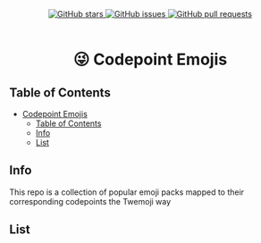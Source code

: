 <div align="center">
    <a href="https://github.com/nexpid/codepoint-emojis/stargazers">
        <img alt="GitHub stars" src="https://img.shields.io/github/stars/nexpid/codepoint-emojis?style=for-the-badge&color=b4befe&labelColor=1e1e2e&logo=starship&logoColor=fff">
    </a>
    <a href="https://github.com/nexpid/codepoint-emojis/issues">
        <img alt="GitHub issues" src="https://img.shields.io/github/issues/nexpid/codepoint-emojis?style=for-the-badge&color=74c7ec&labelColor=1e1e2e&logo=gitbook&logoColor=fff">
    </a>
    <a href="https://github.com/nexpid/codepoint-emojis/pulls">
        <img alt="GitHub pull requests" src="https://img.shields.io/github/issues-pr/nexpid/codepoint-emojis?style=for-the-badge&color=a6e3a1&labelColor=1e1e2e&logo=saucelabs&logoColor=fff">
    </a>
</div>
<br/>
<div align="center">
    <h1>😜 Codepoint Emojis</h1>
</div>

## Table of Contents

- [Codepoint Emojis](#-codepoint-emojis)
  - [Table of Contents](#table-of-contents)
  - [Info](#info)
  - [List](#list)

## Info

This repo is a collection of popular emoji packs mapped to their corresponding codepoints the Twemoji way

## List
